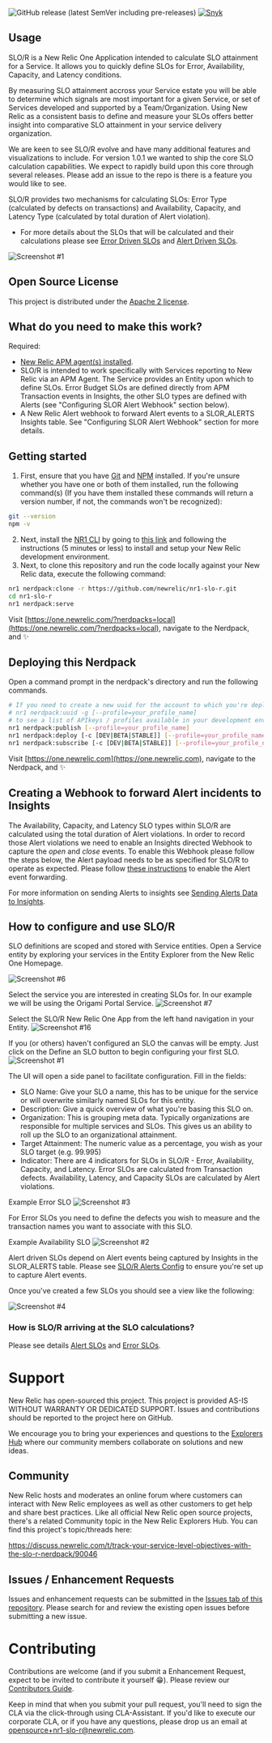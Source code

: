 
![GitHub release (latest SemVer including pre-releases)](https://img.shields.io/github/v/release/newrelic/nr1-slo-r?include_prereleases&sort=semver) [![Snyk](https://snyk.io/test/github/newrelic/nr1-slo-r/badge.svg)](https://snyk.io/test/github/newrelic/nr1-slo-r)

## Usage

SLO/R is a New Relic One Application intended to calculate SLO attainment for a Service. It allows you to quickly define SLOs for Error, Availability, Capacity, and Latency conditions.

By measuring SLO attainment accross your Service estate you will be able to determine which signals are most important for a given Service, or set of Services developed and supported by a Team/Organization. Using New Relic as a consistent basis to define and measure your SLOs offers better insight into comparative SLO attainment in your service delivery organization.

We are keen to see SLO/R evolve and have many additional features and visualizations to include. For version 1.0.1 we wanted to ship the core SLO calculation capabilities. We expect to rapidly build upon this core through several releases. Please add an issue to the repo is there is a feature you would like to see.

SLO/R provides two mechanisms for calculating SLOs: Error Type (calculated by defects on transactions) and Availability, Capacity, and Latency Type (calculated by total duration of Alert violation).

- For more details about the SLOs that will be calculated and their calculations please see [Error Driven SLOs](./docs/error_slos.md) and [Alert Driven SLOs](./docs/alert_slos.md).

![Screenshot #1](screenshots/screenshot_05.png)

## Open Source License

This project is distributed under the [Apache 2 license](LICENSE).

## What do you need to make this work?

Required:

- [New Relic APM agent(s) installed](https://docs.newrelic.com/docs/agents/manage-apm-agents/installation/compatibility-requirements-new-relic-agents-products).
- SLO/R is intended to work specifically with Services reporting to New Relic via an APM Agent. The Service provides an Entity upon which to define SLOs. Error Budget SLOs are defined directly from APM Transaction events in Insights, the other SLO types are defined with Alerts (see "Configuring SLOR Alert Webhook" section below).
- A New Relic Alert webhook to forward Alert events to a SLOR_ALERTS Insights table. See "Configuring SLOR Alert Webhook" section for more details.


## Getting started

1. First, ensure that you have [Git](https://git-scm.com/book/en/v2/Getting-Started-Installing-Git) and [NPM](https://www.npmjs.com/get-npm) installed. If you're unsure whether you have one or both of them installed, run the following command(s) (If you have them installed these commands will return a version number, if not, the commands won't be recognized):
```bash
git --version
npm -v
```
2. Next, install the [NR1 CLI](https://one.newrelic.com/launcher/developer-center.launcher) by going to [this link](https://one.newrelic.com/launcher/developer-center.launcher) and following the instructions (5 minutes or less) to install and setup your New Relic development environment.
3. Next, to clone this repository and run the code locally against your New Relic data, execute the following command:

```bash
nr1 nerdpack:clone -r https://github.com/newrelic/nr1-slo-r.git
cd nr1-slo-r
nr1 nerdpack:serve
```

Visit [https://one.newrelic.com/?nerdpacks=local](https://one.newrelic.com/?nerdpacks=local), navigate to the Nerdpack, and :sparkles:

## Deploying this Nerdpack

Open a command prompt in the nerdpack's directory and run the following commands.

```bash
# If you need to create a new uuid for the account to which you're deploying this Nerdpack, use the following
# nr1 nerdpack:uuid -g [--profile=your_profile_name]
# to see a list of APIkeys / profiles available in your development environment, run nr1 credentials:list
nr1 nerdpack:publish [--profile=your_profile_name]
nr1 nerdpack:deploy [-c [DEV|BETA|STABLE]] [--profile=your_profile_name]
nr1 nerdpack:subscribe [-c [DEV|BETA|STABLE]] [--profile=your_profile_name]
```

Visit [https://one.newrelic.com](https://one.newrelic.com), navigate to the Nerdpack, and :sparkles:

## Creating a Webhook to forward Alert incidents to Insights

The Availability, Capacity, and Latency SLO types within SLO/R are calculated using the total duration of Alert violations. In order to record those Alert violations we need to enable an Insights directed Webhook to capture the _open_ and _close_ events. To enable this Webhook please follow the steps below, the Alert payload needs to be as specified for SLO/R to operate as expected. Please follow [these instructions](./docs/slor_alerts_config.md) to enable the Alert event forwarding.


For more information on sending Alerts to insights see [Sending Alerts Data to Insights](https://blog.newrelic.com/product-news/sending-alerts-data-to-insights/).




## How to configure and use SLO/R

SLO definitions are scoped and stored with Service entities. Open a Service entity by exploring your services in the Entity Explorer from the New Relic One Homepage.

![Screenshot #6](screenshots/screenshot_06.png)

Select the service you are interested in creating SLOs for. In our example we will be using the Origami Portal Service.
![Screenshot #7](screenshots/screenshot_07.png)

Select the SLO/R New Relic One App from the left hand navigation in your Entity.
![Screenshot #16](screenshots/screenshot_16.png)


If you (or others) haven't configured an SLO the canvas will be empty. Just click on the Define an SLO button to begin configuring your first SLO.
![Screenshot #1](screenshots/screenshot_01.png)

The UI will open a side panel to facilitate configuration. Fill in the fields:
- SLO Name: Give your SLO a name, this has to be unique for the service or will overwrite similarly named SLOs for this entity.
- Description: Give a quick overview of what you're basing this SLO on.
- Organization: This is grouping meta data. Typically organizations are responsible for multiple services and SLOs. This gives us an ability to roll up the SLO to an organizational attainment.
- Target Attainment: The numeric value as a percentage, you wish as your SLO target (e.g. 99.995)
- Indicator: There are 4 indicators for SLOs in SLO/R - Error, Availability, Capacity, and Latency. Error SLOs are calculated from Transaction defects. Availability, Latency, and Capacity SLOs are calculated by Alert violations.

Example Error SLO
![Screenshot #3](screenshots/screenshot_03.png)

For Error SLOs you need to define the defects you wish to measure and the transaction names you want to associate with this SLO.

Example Availability SLO
![Screenshot #2](screenshots/screenshot_02.png)

Alert driven SLOs depend on Alert events being captured by Insights in the SLOR_ALERTS table. Please see [SLO/R Alerts Config](./docs/slor_alerts_config.md) to ensure you're set up to capture Alert events.


Once you've created a few SLOs you should see a view like the following:

![Screenshot #4](screenshots/screenshot_04.png)

### How is SLO/R arriving at the SLO calculations?

Please see details [Alert SLOs](./docs/alert_slos.md) and [Error SLOs](error_slos.md).

# Support

New Relic has open-sourced this project. This project is provided AS-IS WITHOUT WARRANTY OR DEDICATED SUPPORT. Issues and contributions should be reported to the project here on GitHub.

We encourage you to bring your experiences and questions to the [Explorers Hub](https://discuss.newrelic.com) where our community members collaborate on solutions and new ideas.

## Community

New Relic hosts and moderates an online forum where customers can interact with New Relic employees as well as other customers to get help and share best practices. Like all official New Relic open source projects, there's a related Community topic in the New Relic Explorers Hub. You can find this project's topic/threads here:

https://discuss.newrelic.com/t/track-your-service-level-objectives-with-the-slo-r-nerdpack/90046

## Issues / Enhancement Requests

Issues and enhancement requests can be submitted in the [Issues tab of this repository](../../issues). Please search for and review the existing open issues before submitting a new issue.

# Contributing

Contributions are welcome (and if you submit a Enhancement Request, expect to be invited to contribute it yourself :grin:). Please review our [Contributors Guide](CONTRIBUTING.md).

Keep in mind that when you submit your pull request, you'll need to sign the CLA via the click-through using CLA-Assistant. If you'd like to execute our corporate CLA, or if you have any questions, please drop us an email at opensource+nr1-slo-r@newrelic.com.
